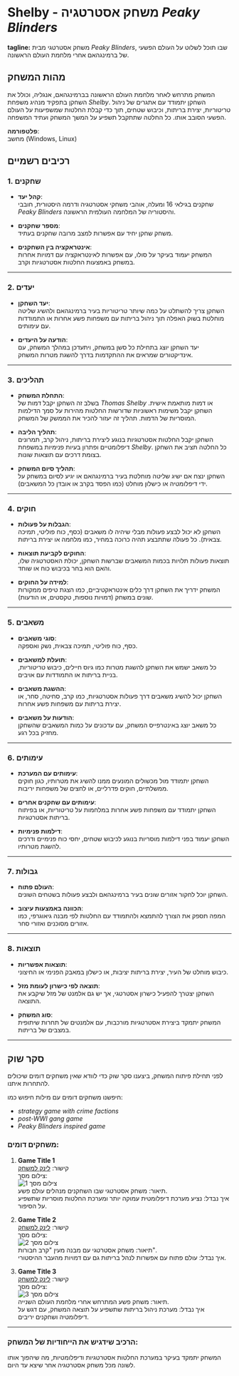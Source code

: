 # Shelby - משחק אסטרטגיה *Peaky Blinders*

**tagline:** משחק אסטרטגי מבית *Peaky Blinders*, שבו תוכל לשלוט על העולם הפשעי של ברמינגהאם אחרי מלחמת העולם הראשונה.

## מהות המשחק

המשחק מתרחש לאחר מלחמת העולם הראשונה בברמינגהאם, אנגליה, וכולל את השחקן בתפקיד מנהיג משפחת *Shelby*. השחקן יתמודד עם אתגרים של ניהול טריטוריות, יצירת בריתות, וכיבוש שטחים, תוך כדי קבלת החלטות שמשפיעות על העולם הפשעי הסובב אותו. כל החלטה שתתקבל תשפיע על המשך המשחק ועתיד המשפחה.

**פלטפורמה**:  
מחשב (Windows, Linux)

## רכיבים רשמיים

### 1. שחקנים

- **קהל יעד**:  
  שחקנים בגילאי 16 ומעלה, אוהבי משחקי אסטרטגיה ודרמה היסטורית, חובבי *Peaky Blinders* והיסטוריה של המלחמה העולמית הראשונה.
  
- **מספר שחקנים**:  
  משחק שחקן יחיד עם אפשרות למצב מרובה שחקנים בעתיד.

- **אינטראקציה בין השחקנים**:  
  המשחק יעמוד בעיקר על סולו, עם אפשרות לאינטראקציה עם דמויות אחרות במשחק באמצעות החלטות אסטרטגיות וקרב.

---

### 2. יעדים

- **יעד השחקן**:  
  השחקן צריך להשתלט על כמה שיותר טריטוריות בעיר ברמינגהאם ולהשיג שליטה מוחלטת בשוק האפלה תוך ניהול בריתות עם משפחות פשע אחרות או התמודדות עם עימותים.
  
- **הודעה על היעדים**:  
  יעד השחקן יוצג בתחילת כל סשן במשחק, ויתעדכן במהלך המשחק, עם אינדיקטורים שמראים את ההתקדמות בדרך להשגת מטרות המשחק.

---

### 3. תהליכים

- **התחלת המשחק**:  
  בשלב זה השחקן יקבל דמות של *Thomas Shelby* או דמות מותאמת אישית. השחקן יקבל משימות ראשוניות שדורשות החלטות מהירות על סמך הדילמות המוסריות של הדמות. תהליך זה יעזור להכיר את הממשק של המשחק.

- **תהליך הליבה**:  
  השחקן יקבל החלטות אסטרטגיות בנוגע ליצירת בריתות, ניהול קרב, תמרונים דיפלומטיים ופתרון בעיות פנימיות במשפחת *Shelby*. כל החלטה תציב את השחקן בצומת דרכים עם תוצאות שונות.

- **תהליך סיום המשחק**:  
  השחקן ינצח אם ישיג שליטה מוחלטת בעיר ברמינגהאם או יגיע לסיום במשחק על ידי דיפלומטיה או כישלון מוחלט (כמו הפסד בקרב או אובדן כל המשאבים).

---

### 4. חוקים

- **הגבלות על פעולות**:  
  השחקן לא יכול לבצע פעולות מבלי שיהיה לו משאבים (כסף, כוח פוליטי, תמיכה צבאית). כל פעולה שתתבצע תהיה כרוכה במחיר, כמו מלחמה או יצירת בריתות.
  
- **החוקים לקביעת תוצאות**:  
  תוצאות פעולות תלויות בכמות המשאבים שברשות השחקן, יכולת האסטרטגיה שלו, והאם הוא בחר בכיבוש כוח או שוחד.

- **למידה על החוקים**:  
  המשחק ידריך את השחקן דרך כלים אינטראקטיביים, כמו הצגת טיפים ממקורות שונים במשחק (דמויות נוספות, טקסטים, או הודעות).

---

### 5. משאבים

- **סוגי משאבים**:  
  כסף, כוח פוליטי, תמיכה צבאית, נשק ואספקה.

- **תועלת למשאבים**:  
  כל משאב ישמש את השחקן להשגת מטרות כמו גיוס חיילים, כיבוש טריטוריות, בניית בריתות או התמודדות עם אויבים.

- **ההשגת משאבים**:  
  השחקן יכול להשיג משאבים דרך פעולות אסטרטגיות, כמו קרב, סחיטה, סחר, או יצירת בריתות עם משפחות פשע אחרות.

- **הודעות על משאבים**:  
  כל משאב יוצג באינטרפייס המשחק, עם עדכונים על כמות המשאבים שהשחקן מחזיק בכל רגע.

---

### 6. עימותים

- **עימותים עם המערכת**:  
  השחקן יתמודד מול מכשולים המונעים ממנו להשיג את מטרותיו, כגון חוקים ממשלתיים, חוקים פדרליים, או לחצים של משפחות יריבות.
  
- **עימותים עם שחקנים אחרים**:  
  השחקן יתמודד עם משפחות פשע אחרות במלחמות על טריטוריות, או בפיתוח בריתות אסטרטגיות.

- **דילמות פנימיות**:  
  השחקן יעמוד בפני דילמות מוסריות בנוגע לכיבוש שטחים, יחסי כוח פנימיים ודרכים להשגת מטרותיו.

---

### 7. גבולות

- **העולם פתוח**:  
  השחקן יוכל לחקור אזורים שונים בעיר ברמינגהאם ולבצע פעולות בשטחים השונים.

- **הכוונה באמצעות עיצוב**:  
  המפה תספק את הצורך להתמצא ולהתמודד עם החלטות לפי מבנה גיאוגרפי, כמו אזורים מסוכנים ואזורי סחר.

---

### 8. תוצאות

- **תוצאות אפשריות**:  
  כיבוש מוחלט של העיר, יצירת בריתות יציבות, או כישלון במאבק הפנימי או החיצוני.

- **תוצאה לפי כישרון לעומת מזל**:  
  השחקן יצטרך להפעיל כישרון אסטרטגי, אך יש גם אלמנט של מזל שיקבע את התוצאה.

- **סוג המשחק**:  
  המשחק יתמקד ביצירת אסטרטגיות מורכבות, עם אלמנטים של תחרות שיתופית במצבים של בריתות.

---

## סקר שוק

לפני תחילת פיתוח המשחק, ביצענו סקר שוק כדי לוודא שאין משחקים דומים שיכולים להתחרות איתנו.  

חיפשנו משחקים דומים עם מילות חיפוש כמו:
- *strategy game with crime factions*
- *post-WWI gang game*
- *Peaky Blinders inspired game*

### משחקים דומים:

1. **Game Title 1**  
   קישור: [לינק למשחק](#)  
   צילום מסך:  
   ![צילום מסך 1](#)  
   תיאור: משחק אסטרטגי שבו השחקנים מנהלים עולם פשע.  
   איך נבדל: נציע מערכת דיפלומטית עמוקה יותר ומערכת החלטות מוסריות שתשפיע על הסיפור.

2. **Game Title 2**  
   קישור: [לינק למשחק](#)  
   צילום מסך:  
   ![צילום מסך 2](#)  
   תיאור: משחק אסטרטגי עם מבנה מעין "קרב חבורות".  
   איך נבדל: עולם פתוח עם אפשרות לנהל בריתות גם עם דמויות מהעבר ההיסטורי.

3. **Game Title 3**  
   קישור: [לינק למשחק](#)  
   צילום מסך:  
   ![צילום מסך 3](#)  
   תיאור: משחק פשע המתרחש אחרי מלחמת העולם השנייה.  
   איך נבדל: מערכת ניהול בריתות שתשפיע על תוצאה המשחק, עם דגש על דיפלומטיה ושחקנים יריבים.

---

### הרכיב שידגיש את הייחודיות של המשחק:

המשחק יתמקד בעיקר במערכת החלטות אסטרטגיות ודיפלומטיות, מה שיהפוך אותו לשונה מכל משחק אסטרטגיה אחר שיצא עד היום.
